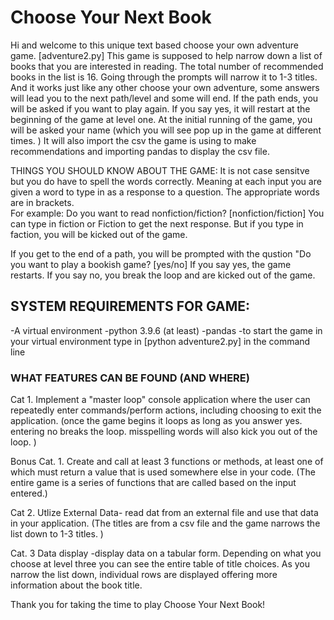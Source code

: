 # Choose Your Next Book

Hi and welcome to this unique text based choose your own adventure game. [adventure2.py]
This game is supposed to help narrow down a list of books that you are interested in reading. The total number of recommended books in the list is 16. Going through the prompts will narrow it to 1-3 titles.  And it works just like any other choose your own adventure, some answers will lead you to the next path/level and some will end. If the path ends, you will be asked if you want to play again. If you say yes, it will restart at the beginning of the game at level one. 
At the initial running of the game, you will be asked your name (which you will see pop up in the game at different times. )
It will also import the csv the game is using to make recommendations and importing pandas to display the csv file. 

THINGS YOU SHOULD KNOW ABOUT THE GAME:
It is not case sensitve but you do have to spell the words correctly. Meaning at each input you are given a word to type in as a response to a question. The appropriate words are in brackets.   
For example:
Do you want to read nonfiction/fiction? [nonfiction/fiction]
 You can type in fiction or Fiction to get the next response. 
 But if you type in faction, you will be kicked out of the game. 

 If you get to the end of a path, you will be prompted with the qustion "Do you want to play a bookish game? [yes/no]
 If you say yes, the game restarts. If you say no, you break the loop and are kicked out of the game. 


 ## SYSTEM REQUIREMENTS FOR GAME:
 -A virtual environment 
 -python 3.9.6 (at least)
 -pandas
 -to start the game in your virtual environment type in [python adventure2.py] in the command line


 ### WHAT FEATURES CAN BE FOUND (AND WHERE)
Cat 1. Implement a "master loop" console application where the user can repeatedly enter commands/perform actions, including choosing to exit the application.  (once the game begins it loops as long as you answer yes. entering no breaks the loop. misspelling words will also kick you out of the loop. )

Bonus Cat. 1. Create and call at least 3 functions or methods, at least one of which must return a value that is used somewhere else in your code. (The entire game is a series of functions that are called based on the input entered.)

Cat 2. Utlize External Data- read dat from an external file and use that data in your application. (The titles are from a csv file and the game narrows the list down to 1-3 titles. )

Cat. 3 Data display -display data on a tabular form. Depending on what you choose at level three you can see the entire table of title choices.  As you narrow the list down, individual rows are displayed offering more information about the book title. 



Thank you for taking the time to play Choose Your Next Book!